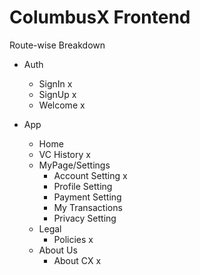 # ColumbusX Frontend

Route-wise Breakdown

- Auth

  - SignIn x
  - SignUp x
  - Welcome x
- App
  - Home 
  - VC History x
  - MyPage/Settings 
    - Account Setting x
    - Profile Setting
    - Payment Setting
    - My Transactions
    - Privacy Setting
  - Legal
    - Policies x
  - About Us
    - About CX x